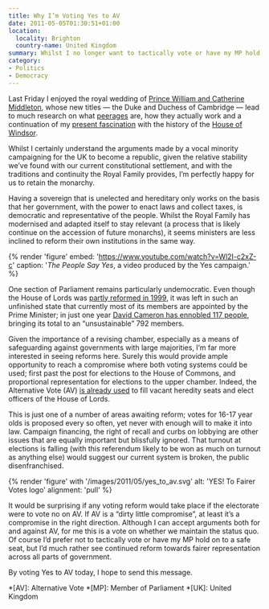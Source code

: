 ```yaml
---
title: Why I’m Voting Yes to AV
date: 2011-05-05T01:30:51+01:00
location:
  locality: Brighton
  country-name: United Kingdom
summary: Whilst I no longer want to tactically vote or have my MP hold on to a safe seat, I’d much rather see continued reform towards fairer representation across all parts of government.
category:
- Politics
- Democracy
---
```

Last Friday I enjoyed the royal wedding of [Prince William and Catherine Middleton][1], whose new titles — the Duke and Duchess of Cambridge — lead to much research on what [peerages][3] are, how they actually work and a continuation of my [present fascination][2] with the history of the [House of Windsor][4].

Whilst I certainly understand the arguments made by a vocal minority campaigning for the UK to become a republic, given the relative stability we’ve found with our current constitutional settlement, and with the traditions and continuity the Royal Family provides, I’m perfectly happy for us to retain the monarchy.

Having a sovereign that is unelected and hereditary only works on the basis that her government, with the power to enact laws and collect taxes, is democratic and representative of the people. Whilst the Royal Family has modernised and adapted itself to stay relevant (a process that is likely continue on the accession of future monarchs), it seems ministers are less inclined to reform their own institutions in the same way.

{% render 'figure'
  embed: 'https://www.youtube.com/watch?v=Wl2I-c2xZ-c'
  caption: '<cite>The People Say Yes</cite>, a video produced by the Yes campaign.'
%}

One section of Parliament remains particularly undemocratic. Even though the House of Lords was [partly reformed in 1999][5], it was left in such an unfinished state that currently most of its members are appointed by the Prime Minister; in just one year [David Cameron has ennobled 117 people][6], bringing its total to an “unsustainable” 792 members.

Given the importance of a revising chamber, especially as a means of safeguarding against governments with large majorities, I’m far more interested in seeing reforms here. Surely this would provide ample opportunity to reach a compromise where both voting systems could be used; first past the post for elections to the House of Commons, and proportional representation for elections to the upper chamber. Indeed, the Alternative Vote (AV) [is already used][7] to fill vacant heredity seats and elect officers of the House of Lords.

This is just one of a number of areas awaiting reform; votes for 16-17 year olds is proposed every so often, yet never with enough will to make it into law. Campaign financing, the right of recall and curbs on lobbying are other issues that are equally important but blissfully ignored. That turnout at elections is falling (with this referendum likely to be won as much on turnout as anything else) would suggest our current system is broken, the public disenfranchised.

{% render 'figure' with '/images/2011/05/yes_to_av.svg'
  alt: 'YES! To Fairer Votes logo'
  alignment: 'pull'
%}

It would be surprising if any voting reform would take place if the electorate were to vote no on AV. If AV is a “dirty little compromise”, at least it’s a compromise in the right direction. Although I can accept arguments both for and against AV, for me this is a vote on whether we maintain the status quo. Of course I’d prefer not to tactically vote or have my MP hold on to a safe seat, but I’d much rather see continued reform towards fairer representation across all parts of government.

By voting Yes to AV today, I hope to send this message.

[1]: https://en.wikipedia.org/wiki/Wedding_of_Prince_William,_Duke_of_Cambridge,_and_Catherine_Middleton
[2]: /2011/02/the_kings_speech
[3]: https://en.wikipedia.org/wiki/Peerage
[4]: https://en.wikipedia.org/wiki/House_of_Windsor
[5]: https://en.wikipedia.org/wiki/House_of_Lords_Act_1999
[6]: https://www.bbc.co.uk/news/uk-politics-13137835
[7]: https://en.wikipedia.org/wiki/House_of_Lords_Act_1999#Membership_of_the_House_of_Lords

*[AV]: Alternative Vote
*[MP]: Member of Parliament
*[UK]: United Kingdom

